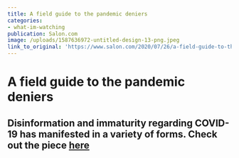 ```yaml
---
title: A field guide to the pandemic deniers
categories: 
- what-im-watching
publication: Salon.com
image: /uploads/1587636972-untitled-design-13-png.jpeg
link_to_original: 'https://www.salon.com/2020/07/26/a-field-guide-to-the-pandemic-deniers/'
---
```


# A field guide to the pandemic deniers

## Disinformation and immaturity regarding COVID-19 has manifested in a variety of forms. Check out the piece [here](https://www.salon.com/2020/07/26/a-field-guide-to-the-pandemic-deniers/)
